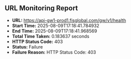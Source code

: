 ## URL Monitoring Report

- **URL:** https://api-gw1-prod1.fisglobal.com/gw/v1/health
- **Start Time:** 2025-08-09T17:18:41.784932
- **End Time:** 2025-08-09T17:18:41.968569
- **Total Time Taken:** 0.183637 seconds
- **HTTP Status Code:** 403
- **Status:** Failure
- **Failure Reason:** HTTP Status Code: 403
